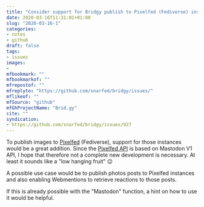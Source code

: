 ```yaml
---
title: "Consider support for Bridgy publish to Pixelfed (Fediverse) instances"
date: 2020-03-16T11:31:01+01:00
slug: "2020-03-16-1"
categories:
- notes
- github
draft: false
tags:
- issues
images:
-
mfbookmark: ""
mfbookmarkof: ""
mfrepostof: ""
mfreplyto: "https://github.com/snarfed/bridgy/issues/"
mflikeof: ""
mfSource: "github"
mfGhProjectName: "Brid.gy"
cite: ""
syndication:
- https://github.com/snarfed/bridgy/issues/927
---
```


To publish images to [Pixelfed](https://pixelfed.org) (Fediverse), support for those instances would be a great addition. Since the [Pixelfed API](https://docs.pixelfed.org/technical-documentation/api-v1.html#authorization) is based on Mastodon V1 API, I hope that therefore not a complete new development is necessary. At least it sounds like a "low hanging fruit" :wink:

A possible use case would be to publish photos posts to Pixelfed instances and also enabling Webmentions to retrieve reactions to those posts.

If this is already possible with the "Mastodon" function, a hint on how to use it would be helpful.

<!--more-->